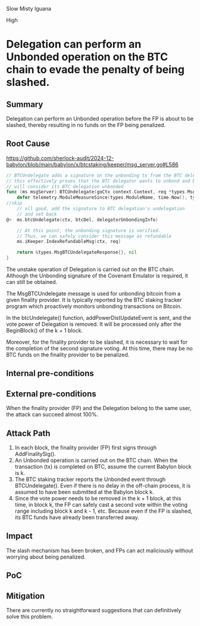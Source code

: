 Slow Misty Iguana

High

# Delegation can perform an Unbonded operation on the BTC chain to evade the penalty of being slashed.






## Summary

Delegation can perform an Unbonded operation before the FP is about to be slashed, thereby resulting in no funds on the FP being penalized.



## Root Cause
https://github.com/sherlock-audit/2024-12-babylon/blob/main/babylon/x/btcstaking/keeper/msg_server.go#L586
```go
// BTCUndelegate adds a signature on the unbonding tx from the BTC delegator
// this effectively proves that the BTC delegator wants to unbond and Babylon
// will consider its BTC delegation unbonded
func (ms msgServer) BTCUndelegate(goCtx context.Context, req *types.MsgBTCUndelegate) (*types.MsgBTCUndelegateResponse, error) {
	defer telemetry.ModuleMeasureSince(types.ModuleName, time.Now(), types.MetricsKeyBTCUndelegate)
//skip
	// all good, add the signature to BTC delegation's undelegation
	// and set back
@>	ms.btcUndelegate(ctx, btcDel, delegatorUnbondingInfo)

	// At this point, the unbonding signature is verified.
	// Thus, we can safely consider this message as refundable
	ms.iKeeper.IndexRefundableMsg(ctx, req)

	return &types.MsgBTCUndelegateResponse{}, nil
}
```
The unstake operation of Delegation is carried out on the BTC chain. Although the Unbonding signature of the Covenant Emulator is required, it can still be obtained.

The MsgBTCUndelegate message is used for unbonding bitcoin from a given finality provider. It is typically reported by the BTC staking tracker program which proactively monitors unbonding transactions on Bitcoin.

In the btcUndelegate() function, addPowerDistUpdateEvent is sent, and the vote power of Delegation is removed. It will be processed only after the BeginBlock() of the k + 1 block.

Moreover, for the finality provider to be slashed, it is necessary to wait for the completion of the second signature voting. At this time, there may be no BTC funds on the finality provider to be penalized.



## Internal pre-conditions


## External pre-conditions

When the finality provider (FP) and the Delegation belong to the same user, the attack can succeed almost 100%.
## Attack Path
1. In each block, the finality provider (FP) first signs through AddFinalitySig().
2. An Unbonded operation is carried out on the BTC chain. When the transaction (tx) is completed on BTC, assume the current Babylon block is k.
3. The BTC staking tracker reports the Unbonded event through BTCUndelegate(). 
Even if there is no delay in the off-chain process, it is assumed to have been submitted at the Babylon block k.
4. Since the vote power needs to be removed in the k + 1 block, at this time, in block k, the FP can safely cast a second vote within the voting range including block k and k - 1, etc. 
Because even if the FP is slashed, its BTC funds have already been transferred away.

## Impact
The slash mechanism has been broken, and FPs can act maliciously without worrying about being penalized.

## PoC

## Mitigation
There are currently no straightforward suggestions that can definitively solve this problem.

